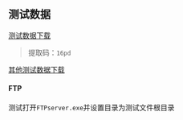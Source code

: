 ## 测试数据

[测试数据下载](https://pan.baidu.com/s/1awl2rubJJNbdz5GBGMNx7Q)

> 提取码：`16pd`

[其他测试数据下载](https://test.rebex.net/)

#### FTP

测试打开`FTPserver.exe`并设置目录为测试文件根目录
